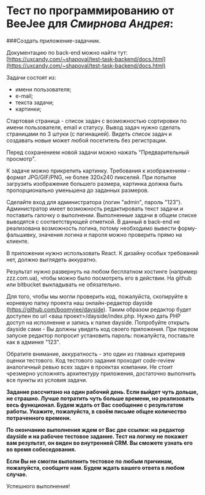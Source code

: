 
# Тест по программированию от **BeeJee для** ***Смирнова Андрея***:

###Создать приложение-задачник.

Документацию по back-end можно найти тут:
[https://uxcandy.com/~shapoval/test-task-backend/docs.html](https://uxcandy.com/~shapoval/test-task-backend/docs.html) 

Задачи состоят из:
- имени пользователя;
- е-mail;
- текста задачи;
- картинки;

Стартовая страница - список задач с возможностью сортировки по имени пользователя, email и статусу. Вывод задач нужно сделать страницами по 3 штуки (с пагинацией). Видеть список задач и создавать новые может любой посетитель без регистрации. 

Перед сохранением новой задачи можно нажать "Предварительный просмотр".

К задаче можно прикрепить картинку. Требования к изображениям - формат JPG/GIF/PNG, не более 320х240 пикселей. При попытке загрузить изображение большего размера, картинка должна быть пропорционально уменьшена до заданных размеров.

Сделайте вход для администратора (логин "admin", пароль "123"). Администратор имеет возможность редактировать текст задачи и поставить галочку о выполнении. Выполненные задачи в общем списке выводятся с соответствующей отметкой. В данный в back-end не реализована возможность логина, потому необходимо вывести форму-фальшивку, значения логина и пароля можно проверить прямо на клиенте.

В приложении нужно использовать React. К дизайну особых требований нет, должно выглядеть аккуратно.

Результат нужно развернуть на любом бесплатном хостинге (например zzz.com.ua), чтобы можно было посмотреть его в действии. На github или bitbucket выкладывать не обязательно.

Для того, чтобы мы могли проверить код, пожалуйста, скопируйте в корневую папку проекта наш онлайн-редактор dayside (https://github.com/boomyjee/dayside). Таким образом редактор будет доступен по url <ваш проект>/dayside/index.php. Нужно дать PHP доступ на исполнение и запись к папке dayside. Попробуйте открыть dayside сами - Вы должны увидеть код своего приложения. При первом запуске редактор попросит установить пароль: пожалуйста, поставьте как в админке "123".

Обратите внимание, аккуратность - это один из главных критериев оценки тестового. Код тестового задания проходит code-review аналогичный ревью всех задач в проектах компании. Не стоит чрезмерно усложнять архитектуру приложения, достаточно выполнить все пункты из условия задачи.

**Задание рассчитано на один рабочий день. Если выйдет чуть дольше, не страшно. Лучше потратить чуть больше времени, но реализовать весь функционал. Будем ждать от Вас сообщение с результатом работы. Укажите, пожалуйста, в своём письме общее количество потраченного времени.** 

**По окончанию выполнения ждем от Вас две ссылки: на редактор dayside и на рабочее тестовое задание. Тест на логику не покажет вам результат, он виден во внутренней CRM. Вы сможете узнать его во время собеседования.**

**Если Вы не смогли выполнить тестовое по любым причинам, пожалуйста, сообщите нам. Будем ждать вашего ответа в любом случае.**

Успешного выполнения!